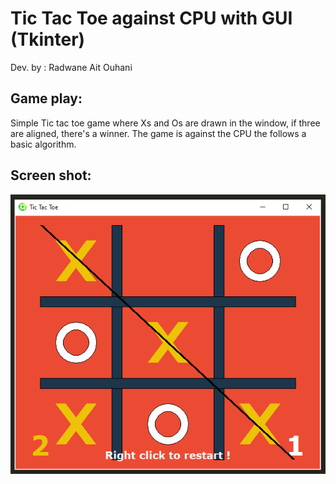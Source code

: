 # Tic Tac Toe against CPU with GUI (Tkinter)

Dev. by : Radwane Ait Ouhani 


## Game play:
Simple Tic tac toe game where Xs and Os are drawn in the window, if three are aligned, there's a winner. The game is against the CPU the follows a basic algorithm. 

## Screen shot:
![](Capture.PNG)